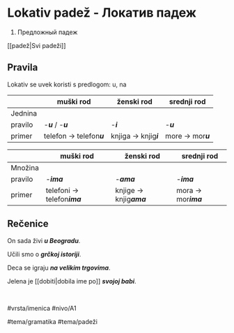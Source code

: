 # Lokativ padež - Локатив падеж

1. Предложный падеж

[[padež|Svi padeži]]

## Pravila

Lokativ se uvek koristi s predlogom: u, na

|         | muški rod                | ženski rod            | srednji rod       |
| ------- | ------------------------ | --------------------- | ----------------- |
| Jednina |                          |                       |                   |
| pravilo | -***u*** / -***u***      | -***i***              | -***u***          |
| primer  | telefon -> telefon***u*** | knjiga -> knjig***i*** | more -> mor***u*** |

|         | muški rod                   | ženski rod              | srednji rod         |
| ------- | --------------------------- | ----------------------- | ------------------- |
| Množina |                             |                         |                     |
| pravilo | -***ima***                  | -***ama***              | -***ima***          |
| primer  | telefoni -> telefon***ima*** | knjige -> knjig***ama*** | mora -> mor***ima*** |

## Rečenice

On sada živi ***u Beogradu***.

Učili smo o ***grčkoj istoriji***.

Deca se igraju ***na velikim trgovima***.

Jelena je [[dobiti|dobila ime po]] ***svojoj babi***.

<br>

#vrsta/imenica
#nivo/A1

#tema/gramatika
#tema/padeži
